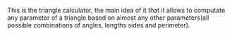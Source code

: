 This is the triangle calculator, the main idea of it that it allows to computate any parameter of a triangle based on almost any other parameters(all possible combinations
of angles, lengths sides and perimeter).
